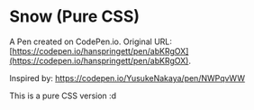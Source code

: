 # Snow (Pure CSS)

A Pen created on CodePen.io. Original URL: [https://codepen.io/hanspringett/pen/abKRgOX](https://codepen.io/hanspringett/pen/abKRgOX).

Inspired by: https://codepen.io/YusukeNakaya/pen/NWPqvWW

This is a pure CSS version :d